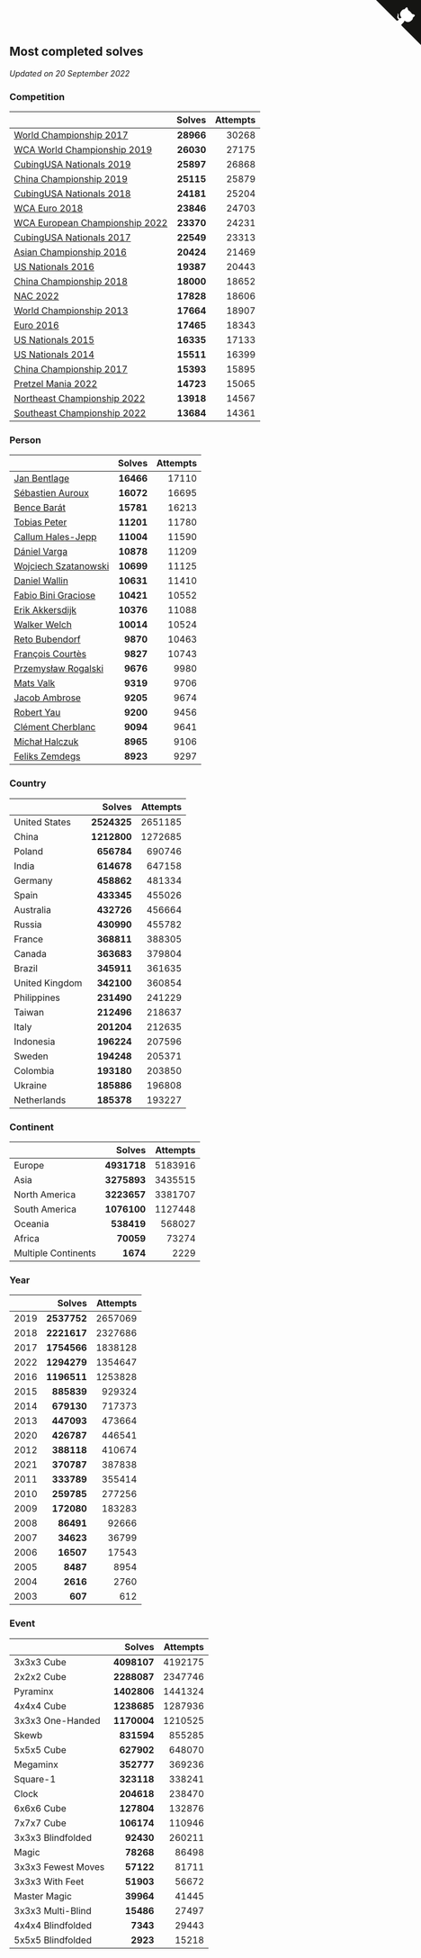 ## Most completed solves

*Updated on 20 September 2022*


### Competition

|  | Solves | Attempts |
| :--- | ---: | ---: |
| [World Championship 2017](https://www.worldcubeassociation.org/competitions/WC2017) | **28966** | 30268 |
| [WCA World Championship 2019](https://www.worldcubeassociation.org/competitions/WC2019) | **26030** | 27175 |
| [CubingUSA Nationals 2019](https://www.worldcubeassociation.org/competitions/CubingUSANationals2019) | **25897** | 26868 |
| [China Championship 2019](https://www.worldcubeassociation.org/competitions/ChinaChampionship2019) | **25115** | 25879 |
| [CubingUSA Nationals 2018](https://www.worldcubeassociation.org/competitions/CubingUSANationals2018) | **24181** | 25204 |
| [WCA Euro 2018](https://www.worldcubeassociation.org/competitions/Euro2018) | **23846** | 24703 |
| [WCA European Championship 2022](https://www.worldcubeassociation.org/competitions/Euro2022) | **23370** | 24231 |
| [CubingUSA Nationals 2017](https://www.worldcubeassociation.org/competitions/CubingUSANationals2017) | **22549** | 23313 |
| [Asian Championship 2016](https://www.worldcubeassociation.org/competitions/AsianChampionship2016) | **20424** | 21469 |
| [US Nationals 2016](https://www.worldcubeassociation.org/competitions/USNationals2016) | **19387** | 20443 |
| [China Championship 2018](https://www.worldcubeassociation.org/competitions/ChinaChampionship2018) | **18000** | 18652 |
| [NAC 2022](https://www.worldcubeassociation.org/competitions/NAC2022) | **17828** | 18606 |
| [World Championship 2013](https://www.worldcubeassociation.org/competitions/WC2013) | **17664** | 18907 |
| [Euro 2016](https://www.worldcubeassociation.org/competitions/Euro2016) | **17465** | 18343 |
| [US Nationals 2015](https://www.worldcubeassociation.org/competitions/USNationals2015) | **16335** | 17133 |
| [US Nationals 2014](https://www.worldcubeassociation.org/competitions/USNationals2014) | **15511** | 16399 |
| [China Championship 2017](https://www.worldcubeassociation.org/competitions/ChinaChampionship2017) | **15393** | 15895 |
| [Pretzel Mania 2022](https://www.worldcubeassociation.org/competitions/PretzelMania2022) | **14723** | 15065 |
| [Northeast Championship 2022](https://www.worldcubeassociation.org/competitions/NortheastChampionship2022) | **13918** | 14567 |
| [Southeast Championship 2022](https://www.worldcubeassociation.org/competitions/SoutheastChampionship2022) | **13684** | 14361 |

### Person

|  | Solves | Attempts |
| :--- | ---: | ---: |
| [Jan Bentlage](https://www.worldcubeassociation.org/persons/2010BENT01) | **16466** | 17110 |
| [Sébastien Auroux](https://www.worldcubeassociation.org/persons/2008AURO01) | **16072** | 16695 |
| [Bence Barát](https://www.worldcubeassociation.org/persons/2008BARA01) | **15781** | 16213 |
| [Tobias Peter](https://www.worldcubeassociation.org/persons/2014PETE03) | **11201** | 11780 |
| [Callum Hales-Jepp](https://www.worldcubeassociation.org/persons/2012HALE01) | **11004** | 11590 |
| [Dániel Varga](https://www.worldcubeassociation.org/persons/2008VARG01) | **10878** | 11209 |
| [Wojciech Szatanowski](https://www.worldcubeassociation.org/persons/2011SZAT01) | **10699** | 11125 |
| [Daniel Wallin](https://www.worldcubeassociation.org/persons/2013WALL03) | **10631** | 11410 |
| [Fabio Bini Graciose](https://www.worldcubeassociation.org/persons/2010GRAC02) | **10421** | 10552 |
| [Erik Akkersdijk](https://www.worldcubeassociation.org/persons/2005AKKE01) | **10376** | 11088 |
| [Walker Welch](https://www.worldcubeassociation.org/persons/2011WELC01) | **10014** | 10524 |
| [Reto Bubendorf](https://www.worldcubeassociation.org/persons/2012BUBE01) | **9870** | 10463 |
| [François Courtès](https://www.worldcubeassociation.org/persons/2008COUR01) | **9827** | 10743 |
| [Przemysław Rogalski](https://www.worldcubeassociation.org/persons/2013ROGA02) | **9676** | 9980 |
| [Mats Valk](https://www.worldcubeassociation.org/persons/2007VALK01) | **9319** | 9706 |
| [Jacob Ambrose](https://www.worldcubeassociation.org/persons/2010AMBR01) | **9205** | 9674 |
| [Robert Yau](https://www.worldcubeassociation.org/persons/2009YAUR01) | **9200** | 9456 |
| [Clément Cherblanc](https://www.worldcubeassociation.org/persons/2014CHER05) | **9094** | 9641 |
| [Michał Halczuk](https://www.worldcubeassociation.org/persons/2006HALC01) | **8965** | 9106 |
| [Feliks Zemdegs](https://www.worldcubeassociation.org/persons/2009ZEMD01) | **8923** | 9297 |

### Country

|  | Solves | Attempts |
| :--- | ---: | ---: |
| United States | **2524325** | 2651185 |
| China | **1212800** | 1272685 |
| Poland | **656784** | 690746 |
| India | **614678** | 647158 |
| Germany | **458862** | 481334 |
| Spain | **433345** | 455026 |
| Australia | **432726** | 456664 |
| Russia | **430990** | 455782 |
| France | **368811** | 388305 |
| Canada | **363683** | 379804 |
| Brazil | **345911** | 361635 |
| United Kingdom | **342100** | 360854 |
| Philippines | **231490** | 241229 |
| Taiwan | **212496** | 218637 |
| Italy | **201204** | 212635 |
| Indonesia | **196224** | 207596 |
| Sweden | **194248** | 205371 |
| Colombia | **193180** | 203850 |
| Ukraine | **185886** | 196808 |
| Netherlands | **185378** | 193227 |

### Continent

|  | Solves | Attempts |
| :--- | ---: | ---: |
| Europe | **4931718** | 5183916 |
| Asia | **3275893** | 3435515 |
| North America | **3223657** | 3381707 |
| South America | **1076100** | 1127448 |
| Oceania | **538419** | 568027 |
| Africa | **70059** | 73274 |
| Multiple Continents | **1674** | 2229 |

### Year

|  | Solves | Attempts |
| :--- | ---: | ---: |
| 2019 | **2537752** | 2657069 |
| 2018 | **2221617** | 2327686 |
| 2017 | **1754566** | 1838128 |
| 2022 | **1294279** | 1354647 |
| 2016 | **1196511** | 1253828 |
| 2015 | **885839** | 929324 |
| 2014 | **679130** | 717373 |
| 2013 | **447093** | 473664 |
| 2020 | **426787** | 446541 |
| 2012 | **388118** | 410674 |
| 2021 | **370787** | 387838 |
| 2011 | **333789** | 355414 |
| 2010 | **259785** | 277256 |
| 2009 | **172080** | 183283 |
| 2008 | **86491** | 92666 |
| 2007 | **34623** | 36799 |
| 2006 | **16507** | 17543 |
| 2005 | **8487** | 8954 |
| 2004 | **2616** | 2760 |
| 2003 | **607** | 612 |

### Event

|  | Solves | Attempts |
| :--- | ---: | ---: |
| 3x3x3 Cube | **4098107** | 4192175 |
| 2x2x2 Cube | **2288087** | 2347746 |
| Pyraminx | **1402806** | 1441324 |
| 4x4x4 Cube | **1238685** | 1287936 |
| 3x3x3 One-Handed | **1170004** | 1210525 |
| Skewb | **831594** | 855285 |
| 5x5x5 Cube | **627902** | 648070 |
| Megaminx | **352777** | 369236 |
| Square-1 | **323118** | 338241 |
| Clock | **204618** | 238470 |
| 6x6x6 Cube | **127804** | 132876 |
| 7x7x7 Cube | **106174** | 110946 |
| 3x3x3 Blindfolded | **92430** | 260211 |
| Magic | **78268** | 86498 |
| 3x3x3 Fewest Moves | **57122** | 81711 |
| 3x3x3 With Feet | **51903** | 56672 |
| Master Magic | **39964** | 41445 |
| 3x3x3 Multi-Blind | **15486** | 27497 |
| 4x4x4 Blindfolded | **7343** | 29443 |
| 5x5x5 Blindfolded | **2923** | 15218 |


<a href="https://github.com/jonatanklosko/wca_statistics" class="github-corner" aria-label="View source on Github"><svg width="80" height="80" viewBox="0 0 250 250" style="fill:#151513; color:#fff; position: absolute; top: 0; border: 0; right: 0;" aria-hidden="true"><path d="M0,0 L115,115 L130,115 L142,142 L250,250 L250,0 Z"></path><path d="M128.3,109.0 C113.8,99.7 119.0,89.6 119.0,89.6 C122.0,82.7 120.5,78.6 120.5,78.6 C119.2,72.0 123.4,76.3 123.4,76.3 C127.3,80.9 125.5,87.3 125.5,87.3 C122.9,97.6 130.6,101.9 134.4,103.2" fill="currentColor" style="transform-origin: 130px 106px;" class="octo-arm"></path><path d="M115.0,115.0 C114.9,115.1 118.7,116.5 119.8,115.4 L133.7,101.6 C136.9,99.2 139.9,98.4 142.2,98.6 C133.8,88.0 127.5,74.4 143.8,58.0 C148.5,53.4 154.0,51.2 159.7,51.0 C160.3,49.4 163.2,43.6 171.4,40.1 C171.4,40.1 176.1,42.5 178.8,56.2 C183.1,58.6 187.2,61.8 190.9,65.4 C194.5,69.0 197.7,73.2 200.1,77.6 C213.8,80.2 216.3,84.9 216.3,84.9 C212.7,93.1 206.9,96.0 205.4,96.6 C205.1,102.4 203.0,107.8 198.3,112.5 C181.9,128.9 168.3,122.5 157.7,114.1 C157.9,116.9 156.7,120.9 152.7,124.9 L141.0,136.5 C139.8,137.7 141.6,141.9 141.8,141.8 Z" fill="currentColor" class="octo-body"></path></svg></a><style>.github-corner:hover .octo-arm{animation:octocat-wave 560ms ease-in-out}@keyframes octocat-wave{0%,100%{transform:rotate(0)}20%,60%{transform:rotate(-25deg)}40%,80%{transform:rotate(10deg)}}@media (max-width:500px){.github-corner:hover .octo-arm{animation:none}.github-corner .octo-arm{animation:octocat-wave 560ms ease-in-out}}</style>
